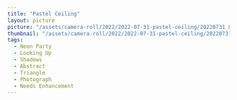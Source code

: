 ```yaml
---
title: "Pastel Ceiling"
layout: picture
picture: "/assets/camera-roll/2022/2022-07-31-pastel-ceiling/20220731_063731018_iOS.jpg"
thumbnail: "/assets/camera-roll/2022/2022-07-31-pastel-ceiling/20220731_063731018_iOS-thumbnail.jpg"
tags:
  - Neon Party
  - Looking Up
  - Shadows
  - Abstract
  - Triangle
  - Photograph
  - Needs Enhancement
---
```

